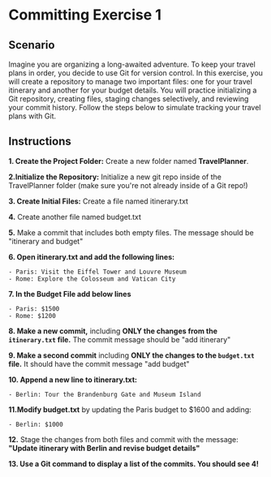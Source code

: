 # Committing Exercise 1

## Scenario

Imagine you are organizing a long-awaited adventure. To keep your travel plans in order, you decide to use Git for version control. In this exercise, you will create a repository to manage two important files: one for your travel itinerary and another for your budget details. You will practice initializing a Git repository, creating files, staging changes selectively, and reviewing your commit history. Follow the steps below to simulate tracking your travel plans with Git.


## Instructions

**1. Create the Project Folder:** Create a new folder named **TravelPlanner**.

**2.Initialize the Repository:** Initialize a new git repo inside of the TravelPlanner folder (make sure you're not already inside of a Git repo!)

**3. Create Initial Files:** Create a file named itinerary.txt

**4.** Create another file named budget.txt

**5.** Make a commit that includes both empty files.  The message should be "itinerary and budget"

**6. Open itinerary.txt and add the following lines:**

```
- Paris: Visit the Eiffel Tower and Louvre Museum
- Rome: Explore the Colosseum and Vatican City
```

**7. In the Budget File add below lines**

```
- Paris: $1500
- Rome: $1200

```

**8. Make a new commit,** including **ONLY the changes from the `itinerary.txt` file.**  The commit message should be "add itinerary"

**9. Make a second commit** including **ONLY the changes to the `budget.txt` file.**  It should have the commit message "add budget"

**10. Append a new line to itinerary.txt:**
```
- Berlin: Tour the Brandenburg Gate and Museum Island
```

**11.Modify budget.txt** by updating the Paris budget to $1600 and adding:

```
- Berlin: $1000
```

**12.** Stage the changes from both files and commit with the message: **"Update itinerary with Berlin and revise budget details"**

**13. Use a Git command to display a list of the commits. You should see 4!**
